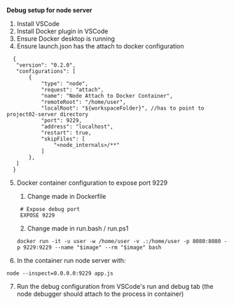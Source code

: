 **Debug setup for node server**

1. Install VSCode
2. Install Docker plugin in VSCode
3. Ensure Docker desktop is running
4. Ensure launch.json has the attach to docker configuration
```
  {
   "version": "0.2.0",
   "configurations": [
       {
           "type": "node",
           "request": "attach",
           "name": "Node Attach to Docker Container",
           "remoteRoot": "/home/user",
           "localRoot": "${workspaceFolder}", //has to point to project02-server directory
           "port": 9229,
           "address": "localhost",
           "restart": true,
           "skipFiles": [
               "<node_internals>/**"
           ]
       },
   ]
  }
```
5. Docker container configuration to expose port 9229
   1. Change made in Dockerfile
   ```
    # Expose debug port
    EXPOSE 9229
    ```
   2. Change made in run.bash / run.ps1
   ```
   docker run -it -u user -w /home/user -v .:/home/user -p 8080:8080 -p 9229:9229 --name "$image" --rm "$image" bash
   ```

6. In the container run node server with:
``` 
node --inspect=0.0.0.0:9229 app.js
```
7. Run the debug configuration from VSCode's run and debug tab (the node debugger should attach to the process in container)